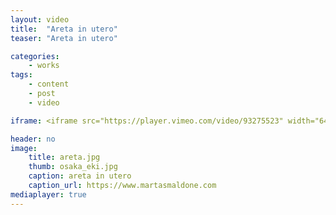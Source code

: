 ```yaml
---
layout: video
title:  "Areta in utero"
teaser: "Areta in utero"

categories:
    - works
tags:
    - content
    - post
    - video

iframe: <iframe src="https://player.vimeo.com/video/93275523" width="640" height="360" frameborder="0" webkitallowfullscreen mozallowfullscreen allowfullscreen></iframe>

header: no
image:
    title: areta.jpg
    thumb: osaka_eki.jpg
    caption: areta in utero
    caption_url: https://www.martasmaldone.com
mediaplayer: true
---
```


<!--
# These video settings are totally optional. It's only purpose
# is SEO, so that videos show up in Google hopefully with a
# thumbnail.
# More › https://developers.google.com/webmasters/videosearch/schema?hl=en&rd=1
#
# embedURL – A URL pointing to a player for the specific video.
# contentURL – A URL pointing to the actual video media file
# thumbnailUrl – A URL pointing to the video thumbnail image file.
#
#video:
#    embedURL: "https://player.vimeo.com/video/219274698"
#    contentURL: "https://player.vimeo.com/video/219274698?autoplay=1"
#    thumbnailUrl: "https://i.vimeocdn.com/video/637864672_1280x720.jpg"


more-->




